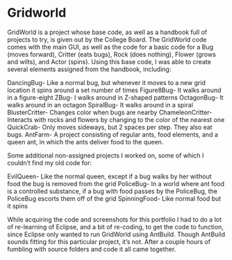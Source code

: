 # Gridworld

GridWorld is a project whose base code, as well as a handbook full of projects to try, is given out by the College Board. The GridWorld code comes with the main GUI, as well as the code for a basic code for a Bug (moves forward), Critter (eats bugs), Rock (does nothing), Flower (grows and wilts), and Actor (spins). Using this base code, I was able to create several elements assigned from the handbook, including:

DancingBug- Like a normal bug, but whenever it moves to a new grid location it spins around a set number of times
Figure8Bug- It walks around in a figure-eight
ZBug- I walks around in Z-shaped patterns
OctagonBug- It walks around in an octagon
SpiralBug- It walks around in a spiral
BlusterCritter- Changes color when bugs are nearby
ChameleonCritter- Interacts with rocks and flowers by changing to the color of the nearest one
QuickCrab- Only moves sideways, but 2 spaces per step. They also eat bugs.
AntFarm- A project consisting of regular ants, food elements, and a queen ant, in which the ants deliver food to the queen.

Some additional non-assigned projects I worked on, some of which I couldn’t find my old code for:

EvilQueen- Like the normal queen, except if a bug walks by her without food the bug is removed from the grid
PoliceBug- In a world where ant food is a controlled substance, if a bug with food passes by the PoliceBug, the PoliceBug escorts them off of the grid
SpinningFood- Like normal food but it spins

While acquiring the code and screenshots for this portfolio I had to do a lot of re-learning of Eclipse, and a bit of re-coding, to get the code to function, since Eclipse only wanted to run GridWorld using AntBuild. Though AntBuild sounds fitting for this particular project, it’s not. After a couple hours of fumbling with source folders and code it all came together.
